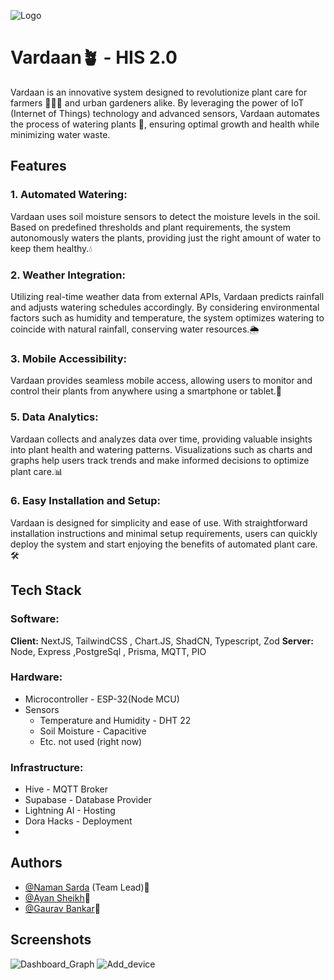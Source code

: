 ![Logo](https://github.com/gaurav210233/HIS_2.0-plants/assets/113800473/94086af2-6dad-4c9d-b585-c12f3014d7e6)

# Vardaan🪴 - HIS 2.0

Vardaan is an innovative system designed to revolutionize plant care for farmers 👨🏻‍🌾 and urban gardeners alike. By leveraging the power of IoT (Internet of Things) technology and advanced sensors, Vardaan automates the process of watering plants 🌊, ensuring optimal growth and health while minimizing water waste.

## Features

### 1. Automated Watering:
Vardaan uses soil moisture sensors to detect the moisture levels in the soil. Based on predefined thresholds and plant requirements, the system autonomously waters the plants, providing just the right amount of water to keep them healthy.💧

### 2. Weather Integration:
Utilizing real-time weather data from external APIs, Vardaan predicts rainfall and adjusts watering schedules accordingly. By considering environmental factors such as humidity and temperature, the system optimizes watering to coincide with natural rainfall, conserving water resources.🌦️

### 3. Mobile Accessibility:
Vardaan provides seamless mobile access, allowing users to monitor and control their plants from anywhere using a smartphone or tablet.📱

### 5. Data Analytics:
Vardaan collects and analyzes data over time, providing valuable insights into plant health and watering patterns. Visualizations such as charts and graphs help users track trends and make informed decisions to optimize plant care.📊

### 6. Easy Installation and Setup:
Vardaan is designed for simplicity and ease of use. With straightforward installation instructions and minimal setup requirements, users can quickly deploy the system and start enjoying the benefits of automated plant care.🛠️

## Tech Stack

### Software:
**Client:** NextJS, TailwindCSS , Chart.JS, ShadCN, Typescript, Zod
**Server:** Node, Express ,PostgreSql , Prisma, MQTT, PIO

### Hardware:
- Microcontroller - ESP-32(Node MCU)
- Sensors
    - Temperature and Humidity - DHT 22
    - Soil Moisture - Capacitive
    - Etc. not used (right now)

### Infrastructure:
- Hive - MQTT Broker
- Supabase  - Database Provider
- Lightning AI - Hosting
- Dora Hacks - Deployment
- 
## Authors
- [@Naman Sarda](https://www.github.com/NamanSarda) (Team Lead)🚀
- [@Ayan Sheikh](https://www.github.com/ayan-sh03)🌟
- [@Gaurav Bankar](https://www.github.com/gaurav210233)🌿

## Screenshots
![Dashboard_Graph](https://github.com/gaurav210233/HIS_2.0-plants/assets/113800473/a54f10e0-4236-401b-94c6-c5c3c5cdeec9)
![Add_device](https://github.com/gaurav210233/HIS_2.0-plants/assets/113800473/91e84c32-dee4-4fbd-bd8e-4bdfb7ad00c9)
